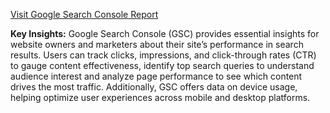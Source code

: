 [Visit Google Search Console Report](https://lookerstudio.google.com/reporting/11ffb227-49c8-499c-b168-9ba0a5301448)

**Key Insights:** 
Google Search Console (GSC) provides essential insights for website owners and marketers about their site’s performance in search results. Users can track clicks, impressions, and click-through rates (CTR) to gauge content effectiveness, identify top search queries to understand audience interest and analyze page performance to see which content drives the most traffic. Additionally, GSC offers data on device usage, helping optimize user experiences across mobile and desktop platforms.
